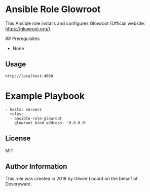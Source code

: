 # Ansible Role Glowroot

This Ansible role installs and configures Glowroot (Official website: https://glowroot.org/).

## Prerequisites

* None

## Usage

    http://localhost:4000

# Example Playbook

    - hosts: servers
      roles:
      - ansible-role-glowroot
        glowroot_bind_address: '0.0.0.0'

## License

MIT

## Author Information

This role was created in 2018 by Olivier Locard on the behalf of Deveryware.

